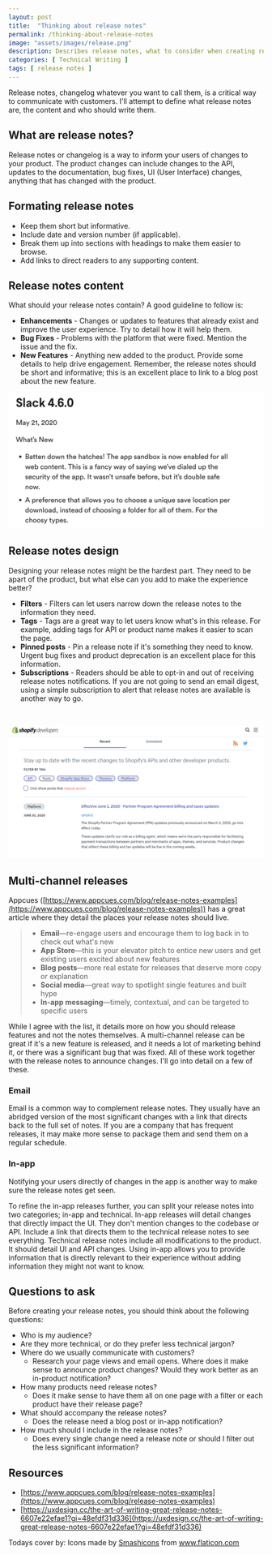 ```yaml
---
layout: post
title:  "Thinking about release notes"
permalink: /thinking-about-release-notes
image: "assets/images/release.png"
description: Describes release notes, what to consider when creating release notes and release notes design."
categories: [ Technical Writing ]
tags: [ release notes ]
---
```


Release notes, changelog whatever you want to call them, is a critical way to communicate with customers. I'll attempt to define what release notes are, the content and who should write them. 

## What are release notes?

Release notes or changelog is a way to inform your users of changes to your product. The product changes can include changes to the API, updates to the documentation, bug fixes, UI (User Interface) changes, anything that has changed with the product. 

## Formating release notes

* Keep them short but informative.
* Include date and version number (if applicable).
* Break them up into sections with headings to make them easier to browse.
* Add links to direct readers to any supporting content.

## Release notes content
What should your release notes contain? A good guideline to follow is:

* **Enhancements** - Changes or updates to features that already exist and improve the user experience. Try to detail how it will help them.
* **Bug Fixes** - Problems with the platform that were fixed. Mention the issue and the fix. 
* **New Features** - Anything new added to the product. Provide some details to help drive engagement. Remember, the release notes should be short and informative; this is an excellent place to link to a blog post about the new feature. 

![Slack Windows Release Notes](assets/images/release_notes_slack.png "Slack Windows Release Notes https://slack.com/release-notes/windows")

## Release notes design
Designing your release notes might be the hardest part. They need to be apart of the product, but what else can you add to make the experience better?

* **Filters** - Filters can let users narrow down the release notes to the information they need. 
* **Tags** - Tags are a great way to let users know what's in this release. For example, adding tags for API or product name makes it easier to scan the page. 
* **Pinned posts** - Pin a release note if it's something they need to know. Urgent bug fixes and product deprecation is an excellent place for this information. 
* **Subscriptions** - Readers should be able to opt-in and out of receiving release notes notifications. If you are not going to send an email digest, using a simple subscription to alert that release notes are available is another way to go. 
<br>

![Shopify Developer Release Notes](assets/images/release-notes-shopify.png "Shopify Developer Release Notes https://shopify.dev/changelog")

## Multi-channel releases
Appcues ([https://www.appcues.com/blog/release-notes-examples](https://www.appcues.com/blog/release-notes-examples)) has a great article where they detail the places your release notes should live. 

> * **Email**—re-engage users and encourage them to log back in to check out what's new
> * **App Store**—this is your elevator pitch to entice new users and get existing users excited about new features
> * **Blog posts**—more real estate for releases that deserve more copy or explanation
> * **Social media**—great way to spotlight single features and built hype
> * **In-app messaging**—timely, contextual, and can be targeted to specific users

While I agree with the list, it details more on how you should release features and not the notes themselves. A multi-channel release can be great if it's a new feature is released, and it needs a lot of marketing behind it, or there was a significant bug that was fixed. All of these work together with the release notes to announce changes. I'll go into detail on a few of these. 

### Email

Email is a common way to complement release notes. They usually have an abridged version of the most significant changes with a link that directs back to the full set of notes. If you are a company that has frequent releases, it may make more sense to package them and send them on a regular schedule. 

### In-app

Notifying your users directly of changes in the app is another way to make sure the release notes get seen. 

To refine the in-app releases further, you can split your release notes into two categories; in-app and technical. 
In-app releases will detail changes that directly impact the UI. They don't mention changes to the codebase or API. Include a link that directs them to the technical release notes to see everything. Technical release notes include all modifications to the product. It should detail UI and API changes. Using in-app allows you to provide information that is directly relevant to their experience without adding information they might not want to know. 


## Questions to ask

Before creating your release notes, you should think about the following questions:

* Who is my audience?
* Are they more technical, or do they prefer less technical jargon?
* Where do we usually communicate with customers?
    * Research your page views and email opens. Where does it make sense to announce product changes? Would they work better as an in-product notification?
* How many products need release notes?
    * Does it make sense to have them all on one page with a filter or each product have their release page?
* What should accompany the release notes?
    * Does the release need a blog post or in-app notification?
* How much should I include in the release notes?
    * Does every single change need a release note or should I filter out the less significant information?   

## Resources

* [https://www.appcues.com/blog/release-notes-examples](https://www.appcues.com/blog/release-notes-examples)
* [https://uxdesign.cc/the-art-of-writing-great-release-notes-6607e22efae1?gi=48efdf31d336](https://uxdesign.cc/the-art-of-writing-great-release-notes-6607e22efae1?gi=48efdf31d336)

Todays cover by: Icons made by <a href="https://www.flaticon.com/authors/smashicons" title="Smashicons">Smashicons</a> from <a href="https://www.flaticon.com/" title="Flaticon"> www.flaticon.com</a>